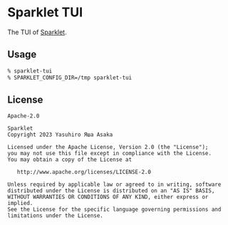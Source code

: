 # Sparklet TUI

The TUI of [Sparklet](https://crates.io/crates/sparklet).


## Usage

```zsh
% sparklet-tui
% SPARKLET_CONFIG_DIR=/tmp sparklet-tui
```


## License

`Apache-2.0`

```text
Sparklet
Copyright 2023 Yasuhiro Яша Asaka

Licensed under the Apache License, Version 2.0 (the "License");
you may not use this file except in compliance with the License.
You may obtain a copy of the License at

   http://www.apache.org/licenses/LICENSE-2.0

Unless required by applicable law or agreed to in writing, software
distributed under the License is distributed on an "AS IS" BASIS,
WITHOUT WARRANTIES OR CONDITIONS OF ANY KIND, either express or implied.
See the License for the specific language governing permissions and
limitations under the License.
```
